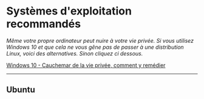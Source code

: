 # Systèmes d'exploitation recommandés

*Même votre propre ordinateur peut nuire à votre vie privée. Si vous utilisez Windows 10 et que cela ne vous gêne pas de passer à une distribution Linux, voici des alternatives. Sinon cliquez ci dessous.*

[Windows 10 - Cauchemar de la vie privée, comment y remédier](Syste%CC%80mes%20d'exploitation%20recommande%CC%81s%20171b81f4ec6c4be994e136287a16bad0/Windows%2010%20-%20Cauchemar%20de%20la%20vie%20prive%CC%81e,%20comment%20%207a149b4b081345e3b97f04a6b89abc1a.md)

---

## Ubuntu